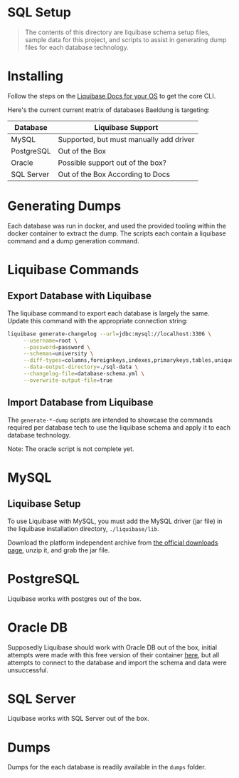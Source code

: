 # SQL Setup
> The contents of this directory are liquibase schema setup files,
> sample data for this project, and scripts to assist in generating dump files for each database technology.

# Installing

Follow the steps on the [Liquibase Docs for your OS](https://docs.liquibase.com/start/install/home.html) to get the core CLI.

Here's the current current matrix of databases Baeldung is targeting:

| Database   | Liquibase Support                       |
|------------|-----------------------------------------|
| MySQL      | Supported, but must manually add driver |
| PostgreSQL | Out of the Box                          |
| Oracle     | Possible support out of the box?        |
| SQL Server | Out of the Box According to Docs        |

# Generating Dumps

Each database was run in docker, and used the provided tooling within the docker container to extract the dump.
The scripts each contain a liquibase command and a dump generation command.

# Liquibase Commands

## Export Database with Liquibase

The liquibase command to export each database is largely the same. Update this command with the appropriate connection string:

```bash
liquibase generate-changelog --url=jdbc:mysql://localhost:3306 \
     --username=root \
     --password=password \
     --schemas=university \
     --diff-types=columns,foreignkeys,indexes,primarykeys,tables,uniqueconstraints,views,sequences,data \
     --data-output-directory=./sql-data \
     --changelog-file=database-schema.yml \
     --overwrite-output-file=true
```

## Import Database from Liquibase

The `generate-*-dump` scripts are intended to showcase the commands required per database tech to use the liquibase schema
and apply it to each database technology.

Note: The oracle script is not complete yet.

# MySQL

## Liquibase Setup

To use Liquibase with MySQL, you must add the MySQL driver (jar file) in the liquibase installation directory, `./liquibase/lib`.

Download the platform independent archive from [the official downloads page](https://dev.mysql.com/downloads/connector/j/), unzip it, and grab the jar file.

# PostgreSQL

Liquibase works with postgres out of the box.

# Oracle DB

Supposedly Liquibase should work with Oracle DB out of the box, initial attempts were made with this free version of their container [here](https://container-registry.oracle.com/ords/f?p=113:4:101629893045627:::RP,4:P4_REPOSITORY,AI_REPOSITORY,P4_REPOSITORY_NAME,AI_REPOSITORY_NAME:1863,1863,Oracle%20Database%20Free,Oracle%20Database%20Free&cs=3twiMjqN3EOSBKzXHBgMMaAo2j4hCTCd2AQ1jFYpQV7qHYFJmydU4adDMtYETB3n43WxXP7fuLAAbU2ZSD7hLsg),
but all attempts to connect to the database and import the schema and data were unsuccessful.

# SQL Server

Liquibase works with SQL Server out of the box.

# Dumps

Dumps for the each database is readily available in the `dumps` folder.
